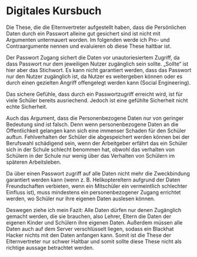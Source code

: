# Digitales Kursbuch

Die These, die die Elternvertreter aufgestellt haben, dass die Persönlichen Daten durch ein Passwort alleine gut gesichert sind ist nicht mit Argumenten untermauert worden. Im folgenden werde ich Pro- und Contraargumente nennen und evaluieren ob diese These haltbar ist.

Der Passwort Zugang sichert die Daten vor unautoriesiertem Zugriff, da dass Passwort nur dem jeweiligen Nutzer zugänglich sein sollte. „Sollte“ ist hier aber das Stichwort. Es kann nicht garantiert werden, dass das Passwort nur den Nutzer zugänglich ist, da Nutzer es weitergeben können oder es durch einen gezielten Angriff offengelegt werden kann (Social Engineering). 

Das sichere Gefühle, dass durch ein Passwortzugriff erreicht wird, ist für viele Schüler bereits ausriechend. Jedoch ist eine gefühlte Sicherheit nicht echte Sicherheit. 

Auch das Argument, dass die Personenbezogene Daten nur von geringer Bedeutung sind ist falsch. Denn wenn personenbezogene Daten an die Öffentlichkeit gelangen kann sich eine immenser Schaden für den Schüler auftun. 
Fehlverhalten der Schüler die abgespeichert werden können bei der Berufswahl schädigend sein, wenn der Arbeitgeber erfährt das ein Schüler sich in der Schule schlecht benommen hat, obwohl das verhalten von Schülern in der Schule nur wenig über das Verhalten von Schülern im späteren Arbeitsleben.

Da über einen Passwort zugriff auf alle Daten nicht mehr die Zweckbindung garantiert werden kann (wenn z. B. Helikoptereltern aufgrund der Daten Freundschaften verbieten, wenn ein Mitschüler ein vermeintlich schlechter Einfluss ist), muss mindestens ein personenbezogener Zugang errichtet werden, wo Schüler nur ihre eigenen Daten auslesen können.

Deswegen ziehe ich mein Fazit: Alle Daten dürfen nur denen Zugänglich gemacht werden, die sie brauchen, also Lehrer, Eltern die Daten der eigenen Kinder und  Schülern ihre eigenen Daten. Außerdem müssen alle Daten auch auf dem Server verschlüsselt liegen, sodass ein Blackhat Hacker nichts mit den Daten anfangen kann.
Somit ist die These der Elternvertreter nur schwer Haltbar und somit sollte diese These nicht als richtige aussage betrachtet werden.
